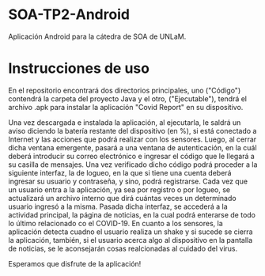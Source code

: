 # SOA-TP2-Android
Aplicación Android para la cátedra de SOA de UNLaM.

# Instrucciones de uso
En el repositorio encontrará dos directorios principales, uno ("Código") contendrá la carpeta del proyecto Java y el otro, ("Ejecutable"), tendrá el archivo .apk para instalar la aplicación "Covid Report" en su dispositivo.

Una vez descargada e instalada la aplicación, al ejecutarla, le saldrá un aviso diciendo la batería restante del dispositivo (en %), si está conectado a Internet y las acciones que podrá realizar con los sensores. Luego, al cerrar dicha ventana emergente, pasará a una ventana de autenticación, en la cuál deberá introducir su correo electrónico e ingresar el código que le llegará a su casilla de mensajes. Una vez verificado dicho código podrá proceder a la siguiente interfaz, la de logueo, en la que si tiene una cuenta deberá ingresar su usuario y contraseña, y sino, podrá registrarse. Cada vez que un usuario entra a la aplicación, ya sea por registro o por logueo, se actualizará un archivo interno que dirá cuántas veces un determinado usuario ingresó a la misma. Pasada dicha interfaz, se accederá a la actividad principal, la página de noticias, en la cual podrá enterarse de todo lo último relacionado co el COVID-19. En cuanto a los sensores, la aplicación detecta cuadno el usuario realiza un shake y si sucede se cierra la aplicación, también, si el usuario acerca algo al dispositivo en la pantalla de noticias, se le aconsejarán cosas realcionadas al cuidado del virus.

Esperamos que disfrute de la aplicación!
